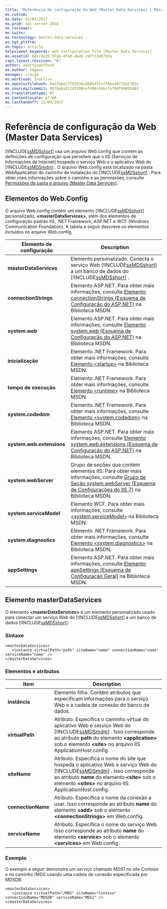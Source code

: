 ```yaml
---
title: "Referência de configuração da Web (Master Data Services) | Microsoft Docs"
ms.custom: 
ms.date: 03/01/2017
ms.prod: sql-server-2016
ms.reviewer: 
ms.suite: 
ms.technology: master-data-services
ms.tgt_pltfrm: 
ms.topic: article
helpviewer_keywords: web configuration file [Master Data Services]
ms.assetid: b8cc9a35-97ab-4fe0-ab4b-c07f13d9793a
caps.latest.revision: "6"
author: smartysanthosh
ms.author: nagavo
manager: craigg
ms.workload: Inactive
ms.openlocfilehash: 8abfabec775553dc868b45faff6be40715a1783c
ms.sourcegitcommit: 9678eba3c2d3100cef408c69bcfe76df49803d63
ms.translationtype: HT
ms.contentlocale: pt-BR
ms.lasthandoff: 11/09/2017
---
```

# <a name="web-configuration-reference-master-data-services"></a>Referência de configuração da Web (Master Data Services)
  [!INCLUDE[ssMDSshort](../includes/ssmdsshort-md.md)] usa um arquivo Web.config que contém as definições de configuração que permitem que o IIS (Serviços de Informações da Internet) hospede o serviço Web e o aplicativo Web do [!INCLUDE[ssMDSmdm](../includes/ssmdsmdm-md.md)] . O arquivo Web.config está localizado na pasta WebApplication do caminho de instalação do [!INCLUDE[ssMDSshort](../includes/ssmdsshort-md.md)] . Para obter mais informações sobre o caminho e as permissões, consulte [Permissões de pasta e arquivo &#40;Master Data Services&#41;](../master-data-services/folder-and-file-permissions-master-data-services.md).  
  
## <a name="webconfig-elements"></a>Elementos do Web.Config  
 O arquivo Web.config contém um elemento [!INCLUDE[ssMDSshort](../includes/ssmdsshort-md.md)] personalizado, **\<masterDataServices>**, além dos elementos de configuração padrão IIS, .NET Framework, ASP.NET e WCF (Windows Communication Foundation). A tabela a seguir descreve os elementos incluídos no arquivo Web.config.  
  
|Elemento de configuração|Description|  
|---------------------------|-----------------|  
|**masterDataServices**|Elemento personalizado. Conecta o serviço Web [!INCLUDE[ssMDSshort](../includes/ssmdsshort-md.md)] a um banco de dados do [!INCLUDE[ssMDSshort](../includes/ssmdsshort-md.md)] .|  
|**connectionStrings**|Elemento ASP.NET. Para obter mais informações, consulte [Elemento connectionStrings (Esquema de Configuração do ASP.NET)](http://go.microsoft.com/fwlink/?LinkId=178347) na Biblioteca MSDN.|  
|**system.web**|Elemento ASP.NET. Para obter mais informações, consulte [Elemento system.web (Esquema de Configuração do ASP.NET)](http://go.microsoft.com/fwlink/?LinkId=178348) na Biblioteca MSDN.|  
|**inicialização**|Elemento .NET Framework. Para obter mais informações, consulte [Elemento \<startup>](http://go.microsoft.com/fwlink/?LinkId=178349) na Biblioteca MSDN.|  
|**tempo de execução**|Elemento .NET Framework. Para obter mais informações, consulte [Elemento \<runtime>](http://go.microsoft.com/fwlink/?LinkId=178350) na Biblioteca MSDN.|  
|**system.codedom**|Elemento .NET Framework. Para obter mais informações, consulte [Elemento \<system.codedom>](http://go.microsoft.com/fwlink/?LinkId=178351) na Biblioteca MSDN.|  
|**system.web.extensions**|Elemento ASP.NET. Para obter mais informações, consulte [Elemento system.web.extensions (Esquema de Configuração do ASP.NET)](http://go.microsoft.com/fwlink/?LinkId=178352) na Biblioteca MSDN.|  
|**system.webServer**|Grupo de seções que contém elementos IIS. Para obter mais informações, consulte [Grupo de Seção system.webServer \[Esquema de Configurações do IIS 7\]](http://go.microsoft.com/fwlink/?LinkId=178353) na Biblioteca MSDN.|  
|**system.serviceModel**|Elemento WCF. Para obter mais informações, consulte [\<system.serviceModel>](http://go.microsoft.com/fwlink/?LinkId=178354) na Biblioteca MSDN.|  
|**system.diagnostics**|Elemento .NET Framework. Para obter mais informações, consulte [Elemento \<system.diagnostics>](http://go.microsoft.com/fwlink/?LinkId=178355) na Biblioteca MSDN.|  
|**appSettings**|Elemento ASP.NET. Para obter mais informações, consulte [Elemento appSettings (Esquema de Configuração Geral)](http://go.microsoft.com/fwlink/?LinkId=178356) na Biblioteca MSDN.|  
  
## <a name="masterdataservices-element"></a>Elemento masterDataServices  
 O elemento **\<masterDataServices>** é um elemento personalizado usado para conectar um serviço Web do [!INCLUDE[ssMDSshort](../includes/ssmdsshort-md.md)] a um banco de dados [!INCLUDE[ssMDSshort](../includes/ssmdsshort-md.md)].  
  
### <a name="syntax"></a>Sintaxe  
  
```  
<masterDataServices>  
   <instance virtualPath="path" siteName="name" connectionName="name" serviceName="name" />  
</masterDataServices>  
```  
  
### <a name="elements-and-attributes"></a>Elementos e atributos  
  
|Item|Description|  
|----------|-----------------|  
|**instância**|Elemento filho. Contém atributos que especificam informações para o serviço Web e a cadeia de conexão do banco de dados.|  
|**virtualPath**|Atributo. Especifica o caminho virtual do aplicativo Web e serviço Web do [!INCLUDE[ssMDSmdm](../includes/ssmdsmdm-md.md)] . Isso corresponde ao atributo **path** do elemento **\<application>** sob o elemento **\<site>** no arquivo IIS ApplicationHost.config.|  
|**siteName**|Atributo. Especifica o nome do site que hospeda o aplicativo Web e serviço Web do [!INCLUDE[ssMDSmdm](../includes/ssmdsmdm-md.md)] . Isso corresponde ao atributo **name** do elemento **\<site>** sob o elemento **\<sites>** no arquivo IIS ApplicationHost.config.|  
|**connectionName**|Atributo. Especifica o nome da conexão a usar. Isso corresponde ao atributo **name** do elemento **\<add>** sob o elemento **\<connectionStrings>** em Web.config.|  
|**serviceName**|Atributo. Especifica o nome do serviço Web. Isso corresponde ao atributo **name** do elemento **\<service>** sob o elemento **\<services>** em Web.config.|  
  
### <a name="example"></a>Exemplo  
 O exemplo a seguir demonstra um serviço chamado MDS1 no site Contoso e no caminho /MDS usando uma cadeia de conexão especificada por MDSDB.  
  
```  
<masterDataServices>  
   <instance virtualPath="/MDS" siteName="Contoso" connectionName="MDSDB" serviceName="MDS1" />  
</masterDataServices>  
```  
  
  

